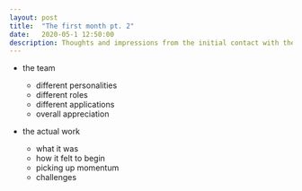```yaml
---
layout: post
title:  "The first month pt. 2"
date:   2020-05-1 12:50:00
description: Thoughts and impressions from the initial contact with the company and work itself
---
```


- the team
  - different personalities
  - different roles
  - different applications
  - overall appreciation

- the actual work
  - what it was
  - how it felt to begin
  - picking up momentum
  - challenges
